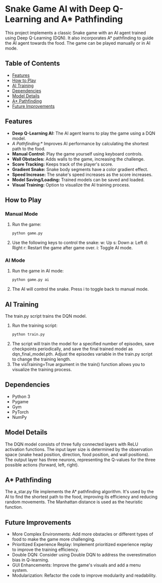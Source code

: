 # Snake Game AI with Deep Q-Learning and A* Pathfinding

This project implements a classic Snake game with an AI agent trained using Deep Q-Learning (DQN).  It also incorporates A* pathfinding to guide the AI agent towards the food.  The game can be played manually or in AI mode.

## Table of Contents

- [Features](#features)
- [How to Play](#how-to-play)
- [AI Training](#ai-training)
- [Dependencies](#dependencies)
- [Model Details](#model-details)
- [A* Pathfinding](#a-pathfinding)
- [Future Improvements](#future-improvements)

## Features

- **Deep Q-Learning AI:** The AI agent learns to play the game using a DQN model.
- **A* Pathfinding:**  Improves AI performance by calculating the shortest path to the food.
- **Manual Control:** Play the game yourself using keyboard controls.
- **Wall Obstacles:** Adds walls to the game, increasing the challenge.
- **Score Tracking:** Keeps track of the player's score.
- **Gradient Snake:** Snake body segments have a color gradient effect.
- **Speed Increase:** The snake's speed increases as the score increases.
- **Model Saving/Loading:**  Trained models can be saved and loaded.
- **Visual Training:** Option to visualize the AI training process.

## How to Play
### Manual Mode
1. Run the game:
   ```bash
   python game.py
   ```
2. Use the following keys to control the snake:
   w: Up
   s: Down
   a: Left
   d: Right
   r: Restart the game after game over.
   i: Toggle AI mode.
### AI Mode
1. Run the game in AI mode:
   ```bash
   python game.py ai
   ```
2. The AI will control the snake.  Press i to toggle back to manual mode.

## AI Training
The train.py script trains the DQN model.
1. Run the training script:
   ```bash
   python train.py
   ```
2. The script will train the model for a specified number of episodes, save checkpoints periodically, and save the final trained model as dqn_final_model.pth.  Adjust the episodes variable in the train.py script to change the training length.
3. The visTraining=True argument in the train() function allows you to visualize the training process.

## Dependencies
* Python 3
* Pygame
* Gym
* PyTorch
* NumPy

## Model Details
The DQN model consists of three fully connected layers with ReLU activation functions.  The input layer size is determined by the observation space (snake head position, direction, food position, and wall positions). The output layer has three neurons, representing the Q-values for the three possible actions (forward, left, right).

## A* Pathfinding
The a_star.py file implements the A* pathfinding algorithm. It's used by the AI to find the shortest path to the food, improving its efficiency and reducing random movements. The Manhattan distance is used as the heuristic function.

## Future Improvements
- More Complex Environments: Add more obstacles or different types of food to make the game more challenging.
- Prioritized Experience Replay: Implement prioritized experience replay to improve the training efficiency.
- Double DQN: Consider using Double DQN to address the overestimation bias in Q-learning.
- GUI Enhancements: Improve the game's visuals and add a menu system.
- Modularization: Refactor the code to improve modularity and readability.
